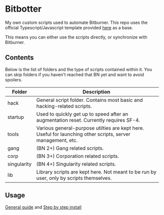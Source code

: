 # Bitbotter

My own custom scripts used to automate Bitburner. This repo uses the official Typescript/Javascript template provided [here](https://github.com/bitburner-official/typescript-template) as a base.

This means you can either use the scripts directly, or synchronize with Bitburner.

## Contents

Below is the list of folders and the type of scripts contained within it. You can skip folders if you haven't reached that BN yet and want to avoid spoilers.

| Folder | Description |
| --- | --- |
| hack | General script folder. Contains most basic and hacking-related scripts. |
| startup | Used to quickly get up to speed after an augmentation reset. Currently requires SF-4. |
| tools | Various general-purpose utilties are kept here. Useful for launching other scripts, server management, etc. |
| gang | (BN 2+) Gang related scripts. |
| corp | (BN 3+) Corporation related scripts. |
| singularity | (BN 4+) Singularity related scripts. |
| lib | Library scripts are kept here. Not meant to be run by user, only by scripts themselves. |

## Usage

[General guide](README-TEMPLATE.md) and [Step by step install](BeginnersGuide.md)

